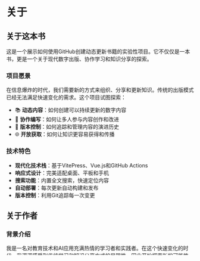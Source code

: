 # 关于

## 关于这本书

这是一个展示如何使用GitHub创建动态更新书籍的实验性项目。它不仅仅是一本书，更是一个关于现代数字出版、协作学习和知识分享的探索。

### 项目愿景

在信息爆炸的时代，我们需要新的方式来组织、分享和更新知识。传统的出版模式已经无法满足快速变化的需求。这个项目试图探索：

- 📚 **动态内容**：如何创建可以持续更新的数字内容
- 🤝 **协作编写**：如何让多人参与内容创作和改进
- 🔄 **版本控制**：如何追踪和管理内容的演进历史
- 🌐 **开放获取**：如何让知识更容易获得和传播

### 技术特色

- **现代化技术栈**：基于VitePress、Vue.js和GitHub Actions
- **响应式设计**：完美适配桌面、平板和手机
- **搜索功能**：内置全文搜索，快速定位内容
- **自动部署**：每次更新自动构建和发布
- **版本控制**：利用Git追踪每一次变更

## 关于作者

### 背景介绍

我是一名对教育技术和AI应用充满热情的学习者和实践者。在这个快速变化的时代，我深深感受到传统学习和知识分享方式的局限性，因此开始探索新的可能性。

### 兴趣领域

- 🤖 **人工智能在教育中的应用**
- 📖 **数字化学习和知识管理**
- 💻 **开源技术和协作开发**
- 🌍 **跨文化交流和语言学习**

### 学习理念

我相信：
- 学习应该是主动的创造过程，而不是被动的接收
- 最好的学习方式是教授他人
- 技术应该服务于人，而不是相反
- 知识应该开放共享，促进集体进步

## 项目历程

### 起源

这个项目源于我与ChatGPT的一次对话。它建议我"从读者转变为生产者"，这个建议深深触动了我。我意识到，在信息时代，单纯的消费已经不够，我们需要成为知识的创造者和分享者。

### 发展

从最初的想法到现在的实现，这个项目经历了：

1. **概念形成**：思考如何创建动态更新的书籍
2. **技术选型**：选择合适的工具和平台
3. **内容创作**：将现有的思考和学习转化为结构化内容
4. **系统搭建**：建立自动化的构建和部署流程
5. **持续改进**：根据使用体验不断优化

### 未来规划

- 📈 **内容扩展**：添加更多主题和深度内容
- 🎨 **体验优化**：改进用户界面和交互体验
- 🤝 **社区建设**：吸引更多贡献者参与
- 🔧 **功能增强**：集成评论、讨论等互动功能

## 技术实现

### 架构设计

```mermaid
graph TB
    A[Markdown源文件] --> B[VitePress构建]
    B --> C[静态网站]
    C --> D[GitHub Pages]
    
    E[GitHub Actions] --> B
    F[代码推送] --> E
    
    G[读者反馈] --> H[GitHub Issues]
    I[内容贡献] --> J[Pull Requests]
    J --> F
```

### 核心技术

- **VitePress**: 基于Vite的静态站点生成器
- **Vue.js**: 现代化的前端框架
- **GitHub Actions**: 自动化CI/CD流程
- **GitHub Pages**: 免费的静态网站托管

### 开发流程

1. **本地开发**: 使用VitePress开发服务器
2. **内容编写**: Markdown格式，支持扩展语法
3. **版本控制**: Git管理所有变更
4. **自动部署**: 推送后自动构建和发布

## 联系方式

如果你对这个项目感兴趣，或者有任何建议和想法，欢迎联系我：

### 在线交流
- 📧 **Email**: zhanbing2025@gmail.com
- 🐦 **Twitter**: [@lizhanning](https://twitter.com/lizhanning)

### 项目相关
- 🐙 **GitHub**: [项目仓库](https://github.com/zhanbingli/my-dynamic-book)
- 💬 **讨论**: [GitHub Discussions](https://github.com/zhanbingli/my-dynamic-book/discussions)
- 🐛 **问题反馈**: [GitHub Issues](https://github.com/zhanbingli/my-dynamic-book/issues)

## 致谢

这个项目的实现离不开以下支持：

### 技术支持
- **VitePress团队** - 提供优秀的文档生成工具
- **GitHub** - 提供免费的代码托管和部署服务
- **Vue.js社区** - 强大的前端生态系统

### 灵感来源
- **ChatGPT** - 提供了"从读者到生产者"的关键启发
- **开源社区** - 展示了协作和分享的力量
- **所有读者和贡献者** - 让这个项目变得有意义

### 特别感谢
感谢所有相信知识应该开放共享的人们，是你们的理念和实践推动了这个项目的诞生。

## 许可证

本项目采用 [MIT License](https://opensource.org/licenses/MIT) 开源许可证。

这意味着：
- ✅ 可以自由使用、修改和分发
- ✅ 可以用于商业目的
- ✅ 需要保留原始许可证声明
- ❌ 不提供任何担保

## 加入我们

如果你也认同开放知识分享的理念，欢迎加入这个项目：

- 🍴 **Fork项目** 开始你的贡献
- ⭐ **Star项目** 表示支持
- 📢 **分享项目** 让更多人了解
- 💡 **提出想法** 帮助项目改进

让我们一起探索知识分享的新可能！

---

*最后更新：2025年5月* 